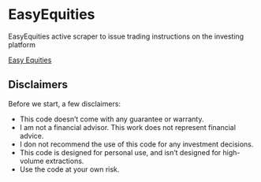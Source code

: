 # EasyEquities
 EasyEquities active scraper to issue trading instructions on the investing platform

 [Easy Equities](https://www.easyequities.co.za/)

## Disclaimers
Before we start, a few disclaimers:
- This code doesn’t come with any guarantee or warranty.
- I am not a financial advisor. This work does not represent financial advice.
- I don not recommend the use of this code for any investment decisions.
- This code is designed for personal use, and isn’t designed for high-volume extractions.
- Use the code at your own risk.
